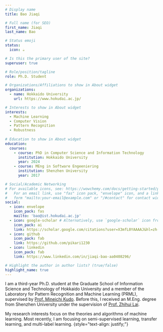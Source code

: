 ```yaml
---
# Display name
title: Bao Jiaqi

# Full name (for SEO)
first_name: Jiaqi
last_name: Bao

# Status emoji
status:
  icon: ☕️

# Is this the primary user of the site?
superuser: true

# Role/position/tagline
role: Ph.D. Student

# Organizations/Affiliations to show in About widget
organizations:
  - name: Hokkaido University
    url: https://www.hokudai.ac.jp/

# Interests to show in About widget
interests:
  - Machine Learning
  - Computer Vision
  - Pattern Recognition
  - Robustness
    
# Education to show in About widget
education:
  courses:
    - course: PhD in Computer Science and Information Technology 
      institution: Hokkaido University
      year: 2024
    - course: MEng in Software Engeeniering
      institution: Shenzhen University
      year: 2017

# Social/Academic Networking
# For available icons, see: https://wowchemy.com/docs/getting-started/page-builder/#icons
#   For an email link, use "fas" icon pack, "envelope" icon, and a link in the
#   form "mailto:your-email@example.com" or "/#contact" for contact widget.
social:
  - icon: envelope
    icon_pack: fas
    mailto: 'bao@ist.hokudai.ac.jp'
  - icon: google-scholar # Alternatively, use `google-scholar` icon from `ai` icon pack
    icon_pack: ai
    link: https://scholar.google.com/citations?user=X3mfL0YAAAAJ&hl=zh-CN
  - icon: github
    icon_pack: fab
    link: https://github.com/pikari1230
  - icon: linkedin
    icon_pack: fab
    link: https://www.linkedin.com/in/jiaqi-bao-aa0408296/

# Highlight the author in author lists? (true/false)
highlight_name: true
---
```


I am a third-year Ph.D. student at the Graduate School of Information Science and Technology of Hokkaido University and a member of the Laboratory for Pattern Recognition and Machine Learning (PRML), supervised by <a href="https://prml.main.ist.hokudai.ac.jp/mineichi-kudo/">Prof. Mineichi Kudo</a>. Before this, I received an M.Eng. degree from Shenzhen University under the supervision of <a href="https://www.scholat.com/laizhihui">Prof. Zhihui Lai</a>. 

My research interests focus on the theories and algorithms of machine learning. Most recently, I am focusing on semi-supervised learning, transfer learning, and multi-label learning.
{style="text-align: justify;"}

